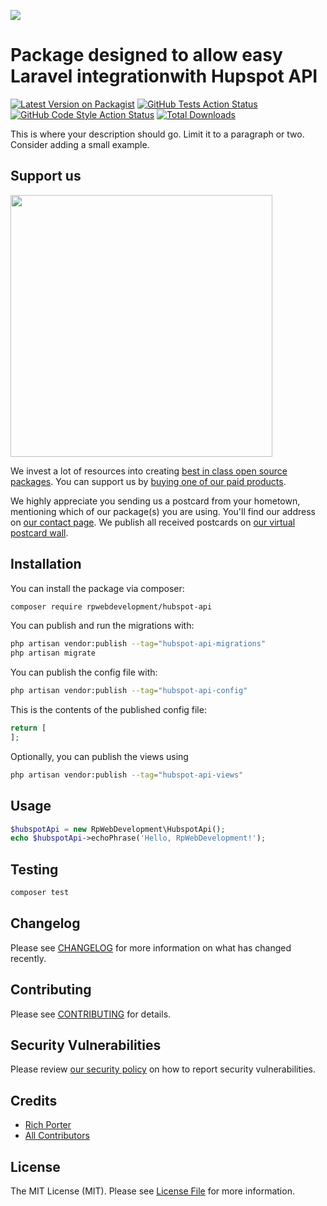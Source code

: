 
[<img src="https://github-ads.s3.eu-central-1.amazonaws.com/support-ukraine.svg?t=1" />](https://supportukrainenow.org)

# Package designed to allow easy Laravel integrationwith Hupspot API

[![Latest Version on Packagist](https://img.shields.io/packagist/v/rpwebdevelopment/hubspot-api.svg?style=flat-square)](https://packagist.org/packages/rpwebdevelopment/hubspot-api)
[![GitHub Tests Action Status](https://img.shields.io/github/workflow/status/rpwebdevelopment/hubspot-api/run-tests?label=tests)](https://github.com/rpwebdevelopment/hubspot-api/actions?query=workflow%3Arun-tests+branch%3Amain)
[![GitHub Code Style Action Status](https://img.shields.io/github/workflow/status/rpwebdevelopment/hubspot-api/Fix%20PHP%20code%20style%20issues?label=code%20style)](https://github.com/rpwebdevelopment/hubspot-api/actions?query=workflow%3A"Fix+PHP+code+style+issues"+branch%3Amain)
[![Total Downloads](https://img.shields.io/packagist/dt/rpwebdevelopment/hubspot-api.svg?style=flat-square)](https://packagist.org/packages/rpwebdevelopment/hubspot-api)

This is where your description should go. Limit it to a paragraph or two. Consider adding a small example.

## Support us

[<img src="https://github-ads.s3.eu-central-1.amazonaws.com/hubspot-api.jpg?t=1" width="419px" />](https://spatie.be/github-ad-click/hubspot-api)

We invest a lot of resources into creating [best in class open source packages](https://spatie.be/open-source). You can support us by [buying one of our paid products](https://spatie.be/open-source/support-us).

We highly appreciate you sending us a postcard from your hometown, mentioning which of our package(s) you are using. You'll find our address on [our contact page](https://spatie.be/about-us). We publish all received postcards on [our virtual postcard wall](https://spatie.be/open-source/postcards).

## Installation

You can install the package via composer:

```bash
composer require rpwebdevelopment/hubspot-api
```

You can publish and run the migrations with:

```bash
php artisan vendor:publish --tag="hubspot-api-migrations"
php artisan migrate
```

You can publish the config file with:

```bash
php artisan vendor:publish --tag="hubspot-api-config"
```

This is the contents of the published config file:

```php
return [
];
```

Optionally, you can publish the views using

```bash
php artisan vendor:publish --tag="hubspot-api-views"
```

## Usage

```php
$hubspotApi = new RpWebDevelopment\HubspotApi();
echo $hubspotApi->echoPhrase('Hello, RpWebDevelopment!');
```

## Testing

```bash
composer test
```

## Changelog

Please see [CHANGELOG](CHANGELOG.md) for more information on what has changed recently.

## Contributing

Please see [CONTRIBUTING](https://github.com/rpwebdevelopment/.github/blob/main/CONTRIBUTING.md) for details.

## Security Vulnerabilities

Please review [our security policy](../../security/policy) on how to report security vulnerabilities.

## Credits

- [Rich Porter](https://github.com/rpwebdevelopment)
- [All Contributors](../../contributors)

## License

The MIT License (MIT). Please see [License File](LICENSE.md) for more information.

